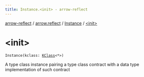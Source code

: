 ```yaml
---
title: Instance.<init> - arrow-reflect
---
```


[arrow-reflect](../../index.html) / [arrow.reflect](../index.html) / [Instance](index.html) / [&lt;init&gt;](./-init-.html)

# &lt;init&gt;

`Instance(kclass: `[`KClass`](https://kotlinlang.org/api/latest/jvm/stdlib/kotlin.reflect/-k-class/index.html)`<*>)`

A type class instance pairing a type class contract with a data type implementation of such contract

